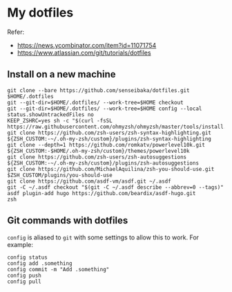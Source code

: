 # My dotfiles

Refer:

- https://news.ycombinator.com/item?id=11071754
- https://www.atlassian.com/git/tutorials/dotfiles

## Install on a new machine

```
git clone --bare https://github.com/senseibaka/dotfiles.git $HOME/.dotfiles
git --git-dir=$HOME/.dotfiles/ --work-tree=$HOME checkout
git --git-dir=$HOME/.dotfiles/ --work-tree=$HOME config --local status.showUntrackedFiles no
KEEP_ZSHRC=yes sh -c "$(curl -fsSL https://raw.githubusercontent.com/ohmyzsh/ohmyzsh/master/tools/install.sh)"
git clone https://github.com/zsh-users/zsh-syntax-highlighting.git ${ZSH_CUSTOM:-~/.oh-my-zsh/custom}/plugins/zsh-syntax-highlighting
git clone --depth=1 https://github.com/romkatv/powerlevel10k.git ${ZSH_CUSTOM:-$HOME/.oh-my-zsh/custom}/themes/powerlevel10k
git clone https://github.com/zsh-users/zsh-autosuggestions ${ZSH_CUSTOM:-~/.oh-my-zsh/custom}/plugins/zsh-autosuggestions
git clone https://github.com/MichaelAquilina/zsh-you-should-use.git $ZSH_CUSTOM/plugins/you-should-use
git clone https://github.com/asdf-vm/asdf.git ~/.asdf
git -C ~/.asdf checkout "$(git -C ~/.asdf describe --abbrev=0 --tags)"
asdf plugin-add hugo https://github.com/beardix/asdf-hugo.git
zsh
```

## Git commands with dotfiles

`config` is aliased to `git` with some settings to allow this to work.
For example:

```
config status
config add .something
config commit -m "Add .something"
config push
config pull
```
